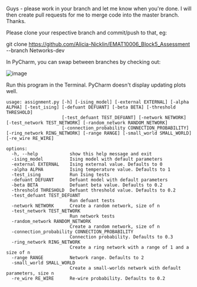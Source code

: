 Guys - please work in your branch and let me know when you're done. I will then create pull requests for me to merge code into the master branch. Thanks.

Please clone your respective branch and commit/push to that, eg:

  git clone https://github.com/Alicia-Nicklin/EMAT10006_Block5_Assessment --branch Networks-dev

In PyCharm, you can swap between branches by checking out:

![image](https://github.com/Alicia-Nicklin/EMAT10006_Block5_Assessment/assets/154427982/5ba5c940-b7bc-4ee5-a654-0bb244621297)

Run this program in the Terminal. PyCharm doesn't display updating plots well.

```
usage: assignment.py [-h] [-ising_model] [-external EXTERNAL] [-alpha ALPHA] [-test_ising] [-defuant DEFUANT] [-beta BETA] [-threshold THRESHOLD]
                     [-test_defuant TEST_DEFUANT] [-network NETWORK] [-test_network TEST_NETWORK] [-random_network RANDOM_NETWORK]
                     [-connection_probability CONNECTION_PROBABILITY] [-ring_network RING_NETWORK] [-range RANGE] [-small_world SMALL_WORLD] [-re_wire RE_WIRE]

options:
  -h, --help            show this help message and exit
  -ising_model          Ising model with default parameters
  -external EXTERNAL    Ising external value. Defaults to 0
  -alpha ALPHA          Ising temperature value. Defaults to 1
  -test_ising           Run Ising tests
  -defuant DEFUANT      Defuant model with default parameters
  -beta BETA            Defuant beta value. Defaults to 0.2
  -threshold THRESHOLD  Defuant threshold value. Defaults to 0.2
  -test_defuant TEST_DEFUANT
                        Run defuant tests
  -network NETWORK      Create a random network, size of n
  -test_network TEST_NETWORK
                        Run network tests
  -random_network RANDOM_NETWORK
                        Create a random network, size of n
  -connection_probability CONNECTION_PROBABILITY
                        Connection probability. Defaults to 0.3
  -ring_network RING_NETWORK
                        Create a ring network with a range of 1 and a size of n
  -range RANGE          Network range. Defaults to 2
  -small_world SMALL_WORLD
                        Create a small-worlds network with default parameters, size n
  -re_wire RE_WIRE      Re-wire probability. Defaults to 0.2
```
